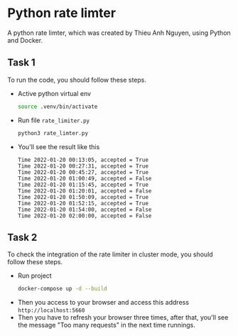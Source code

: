 # Python rate limter

A python rate limter, which was created by Thieu Anh Nguyen, using Python and Docker.


## Task 1

To run the code, you should follow these steps.

- Active python virtual env
    ```bash
    source .venv/bin/activate
    ```
- Run file ```rate_limiter.py```
    ```bash
    python3 rate_limter.py
    ```
- You'll see the result like this
    ```
    Time 2022-01-20 00:13:05, accepted = True
    Time 2022-01-20 00:27:31, accepted = True
    Time 2022-01-20 00:45:27, accepted = True
    Time 2022-01-20 01:00:49, accepted = False
    Time 2022-01-20 01:15:45, accepted = True
    Time 2022-01-20 01:20:01, accepted = False
    Time 2022-01-20 01:50:09, accepted = True
    Time 2022-01-20 01:52:15, accepted = True
    Time 2022-01-20 01:54:00, accepted = False
    Time 2022-01-20 02:00:00, accepted = False
    ```

## Task 2

To check the integration of the rate limiter in cluster mode, you should follow these steps.

- Run project
    ```bash
    docker-compose up -d --build
    ```
- Then you access to your browser and access this address ```http://localhost:5660```
- Then you have to refresh your browser three times, after that, you'll see the message "Too many requests" in the next time runnings. 